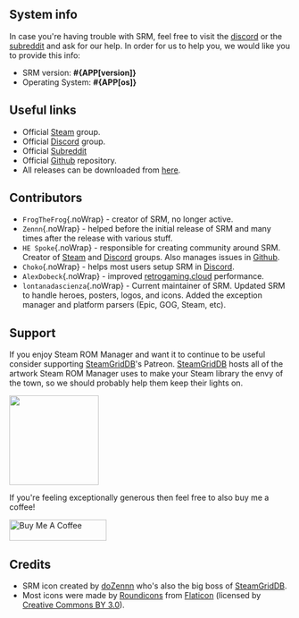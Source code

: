 ## System info

In case you're having trouble with SRM, feel free to visit the [discord](https://discord.gg/bnSVJrz) or the [subreddit](https://www.reddit.com/r/SteamRomManager/) and ask for our help. In order for us to help you, we would like you to provide this info:

* SRM version: **#{APP[version]}**
* Operating System: **#{APP[os]}**

## Useful links

* Official [Steam](https://steamcommunity.com/groups/steamrommanager) group.
* Official [Discord](https://discord.gg/bnSVJrz) group.
* Official [Subreddit](https://www.reddit.com/r/SteamRomManager/)
* Official [Github](https://github.com/SteamGridDB/steam-rom-manager) repository.
* All releases can be downloaded from [here](https://github.com/SteamGridDB/steam-rom-manager/releases).

## Contributors
* `FrogTheFrog`{.noWrap} - creator of SRM, no longer active.
* `Zennn`{.noWrap} - helped before the initial release of SRM and many times after the release with various stuff.
* `HE Spoke`{.noWrap} - responsible for creating community around SRM. Creator of [Steam](https://steamcommunity.com/groups/steamrommanager) and [Discord](https://discord.gg/bnSVJrz) groups. Also manages issues in [Github](https://github.com/SteamGridDB/steam-rom-manager).
* `Choko`{.noWrap} - helps most users setup SRM in [Discord](https://discord.gg/bnSVJrz).
* `AlexDobeck`{.noWrap} - improved [retrogaming.cloud](https://retrogaming.cloud/) performance.
* `lontanadascienza`{.noWrap} - Current maintainer of SRM. Updated SRM to handle heroes, posters, logos, and icons. Added the exception manager and platform parsers (Epic, GOG, Steam, etc). 

## Support
If you enjoy Steam ROM Manager and want it to continue to be useful consider supporting [SteamGridDB](https://www.steamgriddb.com/)'s Patreon. [SteamGridDB](https://www.steamgriddb.com/) hosts all of the artwork Steam ROM Manager uses to make your Steam library the envy of the town, so we should probably help them keep their lights on.

<a href="https://www.patreon.com/steamgriddb">
    <img src="https://c5.patreon.com/external/logo/become_a_patron_button@2x.png" width="160">
</a>

If you're feeling exceptionally generous then feel free to also buy me a coffee!

<a href="https://www.buymeacoffee.com/cbartondock" target="_blank">
  <img src="https://cdn.buymeacoffee.com/buttons/default-orange.png" alt="Buy Me A Coffee" height="38" width="174">
</a>

## Credits

* SRM icon created by [doZennn](https://www.reddit.com/user/dozennn) who's also the big boss of [SteamGridDB](https://www.steamgriddb.com/).
* Most icons were made by [Roundicons](https://www.flaticon.com/authors/roundicons) from [Flaticon](https://www.flaticon.com) (licensed by [Creative Commons BY 3.0](https://creativecommons.org/licenses/by/3.0/)).
